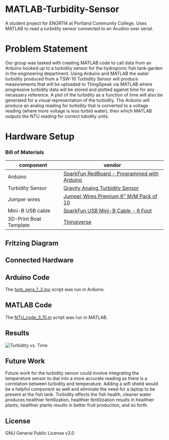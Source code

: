 # MATLAB-Turbidity-Sensor
A student project for ENGR114 at Portland Community College. Uses MATLAB to read a turbidity sensor connected to an Arudino over serial.
# Problem Statement
Our group was tasked with creating MATLAB code to call data from an Arduino hooked up to a
turbidity sensor for the hydroponic fish tank-garden in the engineering department. 
Using Arduino and MATLAB the water turbidity produced from a TSW-10
Turbidity Sensor will produce measurements that will be uploaded to ThingSpeak via MATLAB where progressive turbidity data will be stored and plotted against time for any necessary reference. A plot of the turbidity as a function of time will also be generated for a visual representation of the turbidity. The Arduino will produce an analog reading for turbidity that is converted to a voltage reading (where more voltage is less turbid water), then which MATLAB outputs the NTU reading for correct tubidity units.
# Hardware Setup

### Bill of Materials
|component|vendor|
|---|---|
|Arduino|[SparkFun RedBoard - Programmed with Arduino](https://www.sparkfun.com/products/13975)|
|Turbidity Sensor|[Gravity Analog Turbidity Sensor](https://www.robotshop.com/en/gravity-analog-turbidity-sensor.html)|
|Jumper wires|[Jumper Wires Premium 6" M/M Pack of 10](https://www.sparkfun.com/products/8431 )|
|Mini-B USB cable|[SparkFun USB Mini-B Cable - 6 Foot](https://www.sparkfun.com/products/11301)|
|3D-Print Boat Template|[Thingiverse](https://www.thingiverse.com/thing:1466370)|

## Fritzing Diagram

## Connected Hardware
## Arduino Code
The [turb_sens_1_2.ino](turb_sens_1_2.ino) script was run in Arduino.
## MATLAB Code
The [NTU_code_3_15.m](NTU_code_3_15.m) script was run in MATLAB.
## Results
![Turbidity vs. Time](/doc/Capture4Jeff.png)
## Future Work
Future work for the turbidity sensor could involve integrating the temperature sensor to dial into a more accurate reading as there is a correlation between turbidity and temperature. Adding a wifi shield would be a helpful component as well and eliminate the need for a laptop to be present at the fish tank.  Turbidity effects the fish health, cleaner water produces healthier fertilization, healthier feritilization results in healthier plants, healthier plants results in better fruit production, and so forth.
## License
GNU General Public License v3.0
